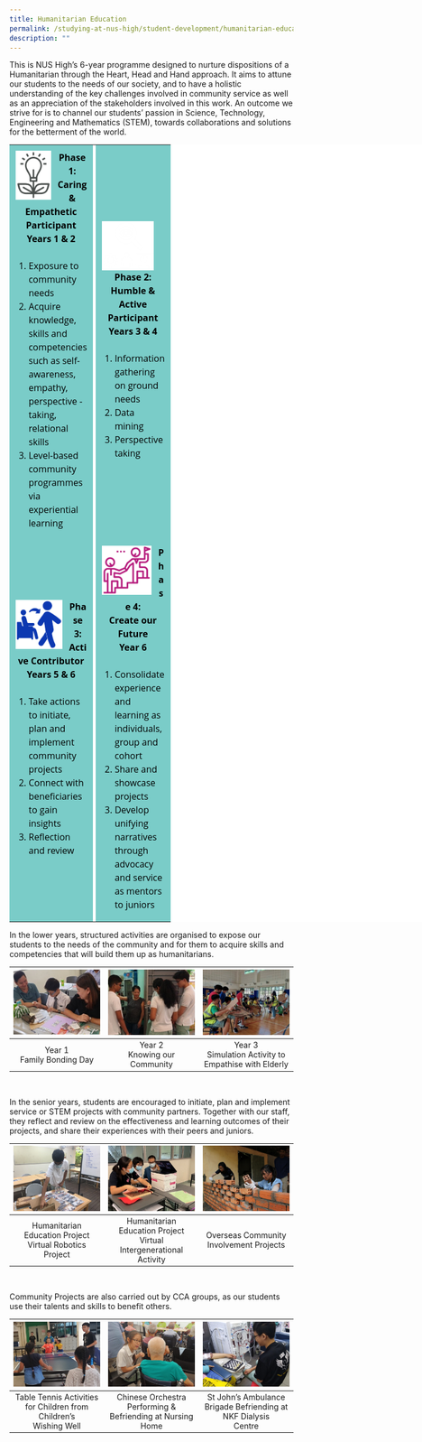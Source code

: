 ```yaml
---
title: Humanitarian Education
permalink: /studying-at-nus-high/student-development/humanitarian-education/
description: ""
---
```

This is NUS High’s 6-year programme designed to nurture dispositions of a Humanitarian through the Heart, Head and Hand approach. It aims to attune our students to the needs of our society, and to have a holistic understanding of the key challenges involved in community service as well as an appreciation of the stakeholders involved in this work. An outcome we strive for is to channel our students’ passion in Science, Technology, Engineering and Mathematics (STEM), towards collaborations and solutions for the betterment of the world.

<table style="margin: 0px; outline: 0px; padding: 0px; color: rgb(0, 0, 0); font-family: &quot;Open Sans&quot;, sans-serif; font-size: 16px; font-style: normal; font-variant-ligatures: normal; font-variant-caps: normal; font-weight: 400; letter-spacing: normal; orphans: 2; text-align: left; text-transform: none; white-space: normal; widows: 2; word-spacing: 0px; -webkit-text-stroke-width: 0px; background-color: rgb(255, 255, 255); text-decoration-thickness: initial; text-decoration-style: initial; text-decoration-color: initial; width: 800px;" align="center" border="0" id="top-table"><tbody style="margin: 0px; outline: 0px; padding: 0px;"><tr style="margin: 0px; outline: 0px; padding: 0px;"><td style="margin: 0px; outline: 0px; padding: 10px; background-color: rgb(122, 204, 200);"><div style="margin: 0px; outline: 0px; padding: 0px; line-height: 24px;"><img style="margin: 0px 10px 0px 0px; outline: none; padding: 0px; border: none; float: left; object-fit: contain; object-position: center top; width: 65px; height: 87px; text-align: left;" class="ive_eobj_left" alt="Phase 1 icon.png" src="/images/humanitarian1.jpg"><b style="margin: 0px; outline: 0px; padding: 0px;"><div style="margin: 0px; outline: 0px; padding: 0px; line-height: 24px; text-align: center;"><b style="margin: 0px; outline: 0px; padding: 0px;">Phase 1:</b></div><div style="margin: 0px; outline: 0px; padding: 0px; line-height: 24px; text-align: center;"><b style="margin: 0px; outline: 0px; padding: 0px;">Caring &amp; Empathetic Participant</b></div><div style="margin: 0px; outline: 0px; padding: 0px; line-height: 24px; text-align: center;"><b style="margin: 0px; outline: 0px; padding: 0px;">Years 1 &amp; 2</b></div></b></div><div style="margin: 0px; outline: 0px; padding: 0px; line-height: 24px;"><br style="margin: 0px; outline: 0px; padding: 0px;"></div><div style="margin: 0px; outline: 0px; padding: 0px; line-height: 24px;"><ol style="margin: 0px 0px 0.5em 1.5em; outline: 0px; padding: 0px;"><li style="margin: 0px; outline: 0px; padding: 0px;">Exposure to community needs</li><li style="margin: 0px; outline: 0px; padding: 0px;">Acquire knowledge, skills and competencies such as self-awareness, empathy, perspective - taking, relational skills</li><li style="margin: 0px; outline: 0px; padding: 0px;">Level-based community programmes via experiential learning</li></ol></div></td><td style="margin: 0px; outline: 0px; padding: 0px;" width="5px"></td><td style="margin: 0px; outline: 0px; padding: 10px; background-color: rgb(122, 204, 200);"><div style="margin: 0px; outline: 0px; padding: 0px; line-height: 24px;"><img style="margin: 0px 10px 0px 0px; outline: none; padding: 0px; border: none; float: left; object-fit: contain; object-position: center top; width: 94px; height: 87px;" class="ive_eobj_left" alt="Phase 2 white icon.png" src="/images/humanitarian2.jpg"><b style="margin: 0px; outline: 0px; padding: 0px;"><div style="margin: 0px; outline: 0px; padding: 0px; line-height: 24px; text-align: center;"><b style="margin: 0px; outline: 0px; padding: 0px;">Phase 2:</b></div><div style="margin: 0px; outline: 0px; padding: 0px; line-height: 24px; text-align: center;"><b style="margin: 0px; outline: 0px; padding: 0px;">Humble &amp; Active Participant</b></div><div style="margin: 0px; outline: 0px; padding: 0px; line-height: 24px; text-align: center;"><b style="margin: 0px; outline: 0px; padding: 0px;">Years 3 &amp; 4</b></div></b></div><div style="margin: 0px; outline: 0px; padding: 0px; line-height: 24px;"><br style="margin: 0px; outline: 0px; padding: 0px;"></div><div style="margin: 0px; outline: 0px; padding: 0px; line-height: 24px;"><ol style="margin: 0px 0px 0.5em 1.5em; outline: 0px; padding: 0px;"><li style="margin: 0px; outline: 0px; padding: 0px;">Information gathering on ground needs</li><li style="margin: 0px; outline: 0px; padding: 0px;">Data mining</li><li style="margin: 0px; outline: 0px; padding: 0px;">Perspective taking</li></ol></div></td></tr><tr style="margin: 0px; outline: 0px; padding: 0px;"><td style="margin: 0px; outline: 0px; padding: 0px;" width="2px"></td><td style="margin: 0px; outline: 0px; padding: 0px;" width="5px"></td><td style="margin: 0px; outline: 0px; padding: 0px;" width="2px"></td></tr><tr style="margin: 0px; outline: 0px; padding: 0px;"><td style="margin: 0px; outline: 0px; padding: 10px; background-color: rgb(122, 204, 200);"><div style="margin: 0px; outline: 0px; padding: 0px; line-height: 24px;"><img style="margin: 0px 10px 0px 0px; outline: none; padding: 0px; border: none; float: left; object-fit: contain; object-position: center top; width: 85px; height: 87px; text-align: left;" class="ive_eobj_left" alt="Phase 3 icon.png" src="/images/humanitarian3.jpg"><b style="margin: 0px; outline: 0px; padding: 0px;"><div style="margin: 0px; outline: 0px; padding: 0px; line-height: 24px; text-align: center;"><b style="margin: 0px; outline: 0px; padding: 0px;">Phase 3:</b></div><div style="margin: 0px; outline: 0px; padding: 0px; line-height: 24px; text-align: center;"><b style="margin: 0px; outline: 0px; padding: 0px;">Active Contributor</b></div><div style="margin: 0px; outline: 0px; padding: 0px; line-height: 24px; text-align: center;"><b style="margin: 0px; outline: 0px; padding: 0px;">Years 5 &amp; 6</b></div></b></div><div style="margin: 0px; outline: 0px; padding: 0px; line-height: 24px;"><br style="margin: 0px; outline: 0px; padding: 0px;"></div><div style="margin: 0px; outline: 0px; padding: 0px; line-height: 24px;"><ol style="margin: 0px 0px 0.5em 1.5em; outline: 0px; padding: 0px;"><li style="margin: 0px; outline: 0px; padding: 0px;">Take actions to initiate, plan and implement community projects</li><li style="margin: 0px; outline: 0px; padding: 0px;">Connect with beneficiaries to gain insights</li><li style="margin: 0px; outline: 0px; padding: 0px;">Reflection and review</li></ol></div></td><td style="margin: 0px; outline: 0px; padding: 0px;" width="5px"></td><td style="margin: 0px; outline: 0px; padding: 10px; background-color: rgb(122, 204, 200);"><div style="margin: 0px; outline: 0px; padding: 0px; line-height: 24px;"><img style="margin: 0px 10px 0px 0px; outline: none; padding: 0px; border: none; float: left; object-fit: contain; object-position: center top; width: 90px; height: 87px;" class="ive_eobj_left" alt="Phase 4 icon.png" src="/images/humanitarian4.jpg"><b style="margin: 0px; outline: 0px; padding: 0px;"><div style="margin: 0px; outline: 0px; padding: 0px; line-height: 24px; text-align: center;"><b style="margin: 0px; outline: 0px; padding: 0px;">Phase 4:</b></div><div style="margin: 0px; outline: 0px; padding: 0px; line-height: 24px; text-align: center;"><b style="margin: 0px; outline: 0px; padding: 0px;">Create our Future</b></div><div style="margin: 0px; outline: 0px; padding: 0px; line-height: 24px; text-align: center;"><b style="margin: 0px; outline: 0px; padding: 0px;">Year 6</b></div></b></div><div style="margin: 0px; outline: 0px; padding: 0px; line-height: 24px;"><br style="margin: 0px; outline: 0px; padding: 0px;"></div><div style="margin: 0px; outline: 0px; padding: 0px; line-height: 24px;"><ol style="margin: 0px 0px 0.5em 1.5em; outline: 0px; padding: 0px;"><li style="margin: 0px; outline: 0px; padding: 0px;">Consolidate experience and learning as individuals, group and cohort</li><li style="margin: 0px; outline: 0px; padding: 0px;">Share and showcase projects</li><li style="margin: 0px; outline: 0px; padding: 0px;">Develop unifying narratives through advocacy and service as mentors to juniors</li></ol></div></td></tr></tbody></table>

In the lower years, structured activities are organised to expose our students to the needs of the community and for them to acquire skills and competencies that will build them up as humanitarians.

<table>
	<thead>
		<tr>
			<th style="width: 33%; align: center">
					<img src="/images/Student Development/Humanitarian Edu/he_edu1.png" style="max-width: 100%; max-height:100%">
			</th>
			<th style="width: 33%; align: center">
				<img src="/images/Student Development/Humanitarian Edu/he_edu2.png" style="max-width: 100%; max-heigth: 100%">
			</th>
			<th style="width: 33%; align: center">
				<img src="/images/Student Development/Humanitarian Edu/he_edu3.png" style="max-width: 100%; max-heigth: 100%">
			</th>
		</tr>
	</thead>
	<tbody>
		<tr>
			<td style="text-align:center"> 
				Year 1<br>Family Bonding Day
			</td>
			<td style="text-align:center">
			Year 2<br>Knowing our Community
			</td>
			<td style="text-align:center">
			Year 3<br>Simulation Activity to<br> Empathise with Elderly
			</td>
		</tr>
	</tbody>
</table>

<br>

In the senior years, students are encouraged to initiate, plan and implement service or STEM projects with community partners. Together with our staff, they reflect and review on the effectiveness and learning outcomes of their projects, and share their experiences with their peers and juniors.

<table>
	<thead>
		<tr>
			<th style="width: 33%; align: center">
					<img src="/images/Student Development/Humanitarian Edu/he_edu4.png" style="max-width: 100%; max-height:100%">
			</th>
			<th style="width: 33%; align: center">
				<img src="/images/Student Development/Humanitarian Edu/he_edu5.png" style="max-width: 100%; max-heigth: 100%">
			</th>
			<th style="width: 33%; align: center">
				<img src="/images/Student Development/Humanitarian Edu/he_edu6.png" style="max-width: 100%; max-heigth: 100%">
			</th>
		</tr>
	</thead>
	<tbody>
		<tr>
			<td style="text-align:center"> 
				 Humanitarian Education Project<br>Virtual Robotics Project
			</td>
			<td style="text-align:center">
			Humanitarian Education Project<br>Virtual Intergenerational Activity
			</td>
			<td style="text-align:center">
			Overseas Community<br>Involvement Projects
			</td>
		</tr>
	</tbody>
</table>
<br>

Community Projects are also carried out by CCA groups, as our students use their talents and skills to benefit others.

<table>
	<thead>
		<tr>
			<th style="width: 33%; align: center">
					<img src="/images/Student Development/Humanitarian Edu/he_edu7.png" style="max-width: 100%; max-height:100%">
			</th>
			<th style="width: 33%; align: center">
				<img src="/images/Student Development/Humanitarian Edu/he_edu8.png" style="max-width: 100%; max-heigth: 100%">
			</th>
			<th style="width: 33%; align: center">
				<img src="/images/Student Development/Humanitarian Edu/he_edu9.png" style="max-width: 100%; max-heigth: 100%">
			</th>
		</tr>
	</thead>
	<tbody>
		<tr>
			<td style="text-align:center"> 
				 Table Tennis Activities for Children from Children’s<br>Wishing Well
			</td>
			<td style="text-align:center">
			Chinese Orchestra Performing &amp; Befriending at Nursing Home
			</td>
			<td style="text-align:center">
			St John’s Ambulance Brigade Befriending at NKF Dialysis<br>Centre
			</td>
		</tr>
	</tbody>
</table>